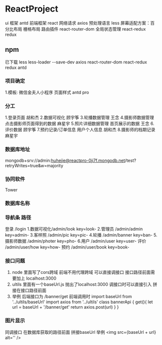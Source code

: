 ﻿# ReactProject

ui 框架 antd
前端框架 react
网络请求 axios
预处理语言 less
屏幕适配方案：百分比布局 栅格布局
路由插件 react-router-dom
全局状态管理 react-redux redux

## npm

已下载
less less-loader --save-dev
axios
react-router-dom
react-redux
redux
antd

### 项目确定

1.模板: 微信金夫人小程序
页面样式 antd pro

### 分工
1.登录页面 胡和杰
2.数据可视化 顾宇筝
3.轮播数据管理 王念
4.摄影师数据管理 点击摄影师页面得到的数据 麻星宇
5.照片详细数据管理 首页展示的数据 王念
6.评价数据  顾宇筝
7.预约记录/订单信息 用户个人信息 胡和杰 
8.摄影师的档期记录 麻星宇

### 数据库地址

mongodb+srv://admin:huhejie@reactpro-0ji7f.mongodb.net/test?retryWrites=true&w=majority

### 协同软件

Tower

### 数据库名称


### 导航条 路径
登录 /login
1.数据可视化/admin/look key=look-
2.管理员 /admin/admin key=admin-
3.客样照 /admin/pic key=pic-
4.轮播 /admin/banner key=ban-
5.摄影师数据 /admin/photer key=pho-
6.用户 /admin/user key=user- 评价 /admin/user/how key=how- 预约 /admin/user/book key=book-

### 接口问题
1. node 里面写了cors跨域 前端不用代理跨域  可以直接调接口 
  接口路径前面需要加上 localhost:3000
2. ultils 里面有一个baseUrl.js 抛出了localhost:3000 
  调接口时可以直接引入 拼接在接口路径前面
3. 举例 
  后端接口为 /banner/get
  前端调用时
  import baseUrl from '../ultils/baseUrl'
  import axios from '../ultils'
  class bannerApi {
    get(){
      let url = baseUrl + '/banner/get'
      return axios.post(url)
    }
  }
### 图片显示
同调接口 在数据库获取的路径前面 拼接baseUrl
举例
<img src={baseUrl + url} alt='' />
